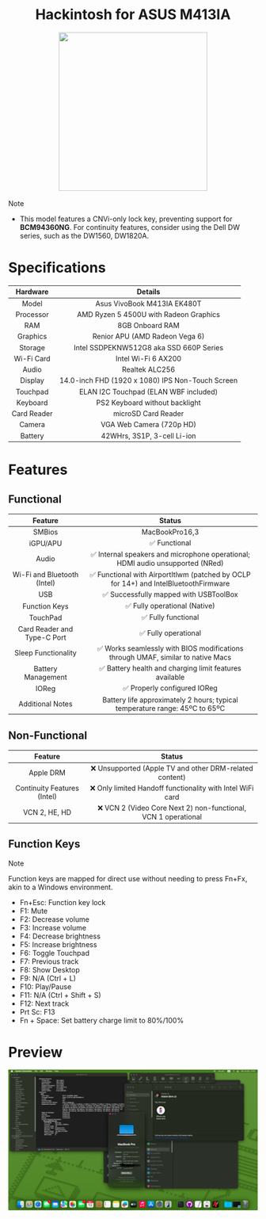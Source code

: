 <h1 align="center">Hackintosh for ASUS M413IA</h1>
<p align="center">
  <img src="Img/vivobook.png" width="300" height="320"/>
</p>

> [!NOTE]
> - This model features a CNVi-only lock key, preventing support for **BCM94360NG**. For continuity features, consider using the Dell DW series, such as the DW1560, DW1820A.

# Specifications

| Hardware | Details |  
| :---: | :---: |  
| Model | Asus VivoBook M413IA EK480T |  
| Processor | AMD Ryzen 5 4500U with Radeon Graphics |  
| RAM | 8GB Onboard RAM |  
| Graphics | Renior APU (AMD Radeon Vega 6) |  
| Storage | Intel SSDPEKNW512G8 aka SSD 660P Series |  
| Wi-Fi Card | Intel Wi-Fi 6 AX200 |  
| Audio | Realtek ALC256 |  
| Display | 14.0-inch FHD (1920 x 1080) IPS Non-Touch Screen |  
| Touchpad | ELAN I2C Touchpad (ELAN WBF included) |  
| Keyboard | PS2 Keyboard without backlight |  
| Card Reader | microSD Card Reader |  
| Camera | VGA Web Camera (720p HD) |  
| Battery | 42WHrs, 3S1P, 3-cell Li-ion |  

# Features
## Functional
| Feature | Status |  
| :---: | :---: |  
| SMBios | MacBookPro16,3 |  
| iGPU/APU | ✅ Functional |  
| Audio | ✅ Internal speakers and microphone operational; HDMI audio unsupported (NRed) |  
| Wi-Fi and Bluetooth (Intel) | ✅ Functional with AirportItlwm (patched by OCLP for 14+) and IntelBluetoothFirmware |  
| USB | ✅ Successfully mapped with USBToolBox |  
| Function Keys | ✅ Fully operational (Native) |  
| TouchPad | ✅ Fully functional |  
| Card Reader and Type-C Port | ✅ Fully operational |  
| Sleep Functionality | ✅ Works seamlessly with BIOS modifications through UMAF, similar to native Macs |  
| Battery Management | ✅ Battery health and charging limit features available |  
| IOReg | ✅ Properly configured IOReg |  
| Additional Notes | Battery life approximately 2 hours; typical temperature range: 45ºC to 65ºC |  

## Non-Functional
| Feature | Status |  
| :---: | :---: |  
| Apple DRM | ❌ Unsupported (Apple TV and other DRM-related content) |  
| Continuity Features (Intel) | ❌ Only limited Handoff functionality with Intel WiFi card |  
| VCN 2, HE, HD | ❌ VCN 2 (Video Core Next 2) non-functional, VCN 1 operational |  

## Function Keys

> [!NOTE]
> Function keys are mapped for direct use without needing to press Fn+Fx, akin to a Windows environment.
> - Fn+Esc: Function key lock
> - F1: Mute
> - F2: Decrease volume
> - F3: Increase volume
> - F4: Decrease brightness
> - F5: Increase brightness
> - F6: Toggle Touchpad
> - F7: Previous track
> - F8: Show Desktop
> - F9: N/A (Ctrl + L)
> - F10: Play/Pause
> - F11: N/A (Ctrl + Shift + S)
> - F12: Next track
> - Prt Sc: F13
> - Fn + Space: Set battery charge limit to 80%/100%

# Preview
<img src="Img/info.png" alt="About This Mac" title="About This Mac">

